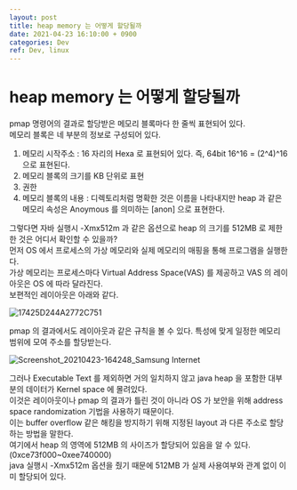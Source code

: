 ```yaml
---
layout: post
title: heap memory 는 어떻게 할당될까
date: 2021-04-23 16:10:00 + 0900
categories: Dev
ref: Dev, linux
---
```


# heap memory 는 어떻게 할당될까
  pmap 명령어의 결과로 할당받은 메모리 블록마다 한 줄씩 표현되어 있다.    
  메모리 블록은 네 부분의 정보로 구성되어 있다.   
  1) 메모리 시작주소 : 16 자리의 Hexa 로 표현되어 있다. 즉, 64bit 16^16 = (2^4)^16 으로 표현된다.   
  2) 메모리 블록의 크기를 KB 단위로 표현   
  3) 권한   
  4) 메모리 블록의 내용 : 디렉토리처럼 명확한 것은 이름을 나타내지만 heap 과 같은 메모리 속성은 Anoymous 를 의미하는 [anon] 으로 표현한다.   
     

  그렇다면 자바 실행시 -Xmx512m 과 같은 옵션으로 heap 의 크기를 512MB 로 제한한 것은 어디서 확인할 수 있을까?   
  먼저 OS 에서 프로세스의 가상 메모리와 실제 메모리의 매핑을 통해 프로그램을 실행한다.   
  가상 메모리는 프로세스마다 Virtual Address Space(VAS) 를 제공하고 VAS 의 레이아웃은 OS 에 따라 달라진다.   
  보편적인 레이아웃은 아래와 같다.   
     
     
![17425D244A2772C751](https://user-images.githubusercontent.com/13375810/115836162-1b772a00-a452-11eb-8104-b3728f7eab6a.png)
  
  pmap 의 결과에서도 레이아웃과 같은 규칙을 볼 수 있다. 특성에 맞게 일정한 메모리 범위에 모여 주소를 할당받는다.

![Screenshot_20210423-164248_Samsung Internet](https://user-images.githubusercontent.com/13375810/115836888-f59e5500-a452-11eb-961c-ca9fedeb3f69.jpg)

  그러나 Executable Text 를 제외하면 거의 일치하지 않고 java heap 을 포함한 대부분의 데이터가 Kernel space 에 몰려있다.   
  이것은 레이아웃이나 pmap 의 결과가 틀린 것이 아니라 OS 가 보안을 위해 address space randomization 기법을 사용하기 때문이다.   
  이는 buffer overflow 같은 해킹을 방지하기 위해 지정된 layout 과 다른 주소로 할당하는 방법을 말한다.   
  여기에서 heap 의 영역에 512MB 의 사이즈가 할당되어 있음을 알 수 있다.(0xce73f000~0xee740000)   
  java 실행시 -Xmx512m 옵션을 줬기 때문에 512MB 가 실제 사용여부와 관계 없이 이미 할당되어 있다.   
  